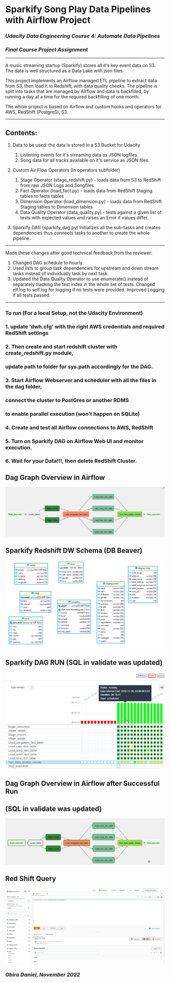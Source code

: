 # Sparkify Song Play Data Pipelines with Airflow Project

### ***Udacity Data Engineering Course 4: Automate Data Pipelines***
### ***Final Course Project Assignment***

***
A music streaming startup (Sparkify) stores all it's key event data on S3.
The data is well structured as a Data Lake with json files.

This project implements an Airflow managed ETL pipeline to extract data from S3, then load it to Redshift, with data quality checks.
The pipeline is split into tasks that are managed by Airflow and data is backfilled, by running a day at a time for the required backfilling of one month.

The whole project is based on Airflow and custom hooks and operators for AWS, RedShift (PostgreS), S3.
***
## Contents: 
1. Data to be used: the data is stored in a S3 Bucket for Udacity
    1. Listening events for it's streaming data as JSON logfiles.
    2. Song data for all tracks available on it's service as JSON files. 
    
2. Custom Air Flow Operators (In operators subfolder)
 
    1. Stage Operator (stage_redshift.py) - loads data from S3 to RedShift
     from raw JSON Logs and Songfiles
    2. Fact Operator (load_fact.py) - loads data from RedShift Staging tables to facts tables
    3. Dimension Operator (load_dimension.py) - loads data from RedShift Staging tables to Dimension tables
    4. Data Quality Operator (data_quality.py) - tests against a given list of tests with
    expected values and raises an Error if values differ.

3. Sparkify DAG (sparkify_dag.py)
Initializes all the sub-tasks and creates dependencies thus connects tasks to
another to create the whole pipeline.

***
Made these changes after good technical feedback from the reviewer:
 1. Changed DAG schedule to hourly
 2. Used lists to group task dependencies for upstream and down stream tasks 
    instead of individually task by next task.
 3. Updated the Data Quality Operator to use enumerate() instead 
    of separately tracking the test index in the whole set of tests.
    Changed elf.log to self.log for logging if no tests were provided.
    Improved Logging if all tests passed.

***
### To run (For a local Setup, not the Udacity Environment)
### 1. update 'dwh.cfg' with the right AWS credentials and required RedShift settings
### 2. Then create and start redshift cluster with create_redshift.py module, 
###     update path to folder for sys.path accordingly for the DAG.
### 3. Start Airflow Webserver and scheduler with all the files in the dag folder, 
###    connect the cluster to PostGres or another RDMS
###    to enable parallel execution (won't happen on SQLite)
### 4. Create and test all Airflow connections to AWS, RedShift
### 5. Turn on Sparkify DAG on Airflow Web UI and monitor execution.
### 6. Wait for your Data!!!, then delete RedShift Cluster.

## Dag Graph Overview in Airflow
![Dag Image](https://raw.githubusercontent.com/obiradaniel/Sparkify-Airflow-Pipeline/main/1_Sparkify_DAG.png)

## Sparkify Redshift DW Schema (DB Beaver)
![Dag Image](https://raw.githubusercontent.com/obiradaniel/Sparkify-Airflow-Pipeline/main/2_schema_redshift_DW.png)

## Sparkify DAG RUN (SQL in validate was updated)
![Dag Image](https://raw.githubusercontent.com/obiradaniel/Sparkify-Airflow-Pipeline/main/3_Sparkify_DAG_run.png)

## Dag Graph Overview in Airflow after Successful Run 
## (SQL in validate was updated)
![Dag Image](https://raw.githubusercontent.com/obiradaniel/Sparkify-Airflow-Pipeline/main/4_Sparkify_DAG_successful_run.png)

## Red Shift Query
![Dag Image](https://raw.githubusercontent.com/obiradaniel/Sparkify-Airflow-Pipeline/main/5_redshift_query.png)


### ***Obira Daniel, November 2022***

